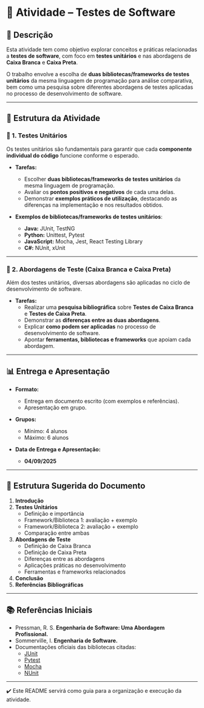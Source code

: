 # 📘 Atividade – Testes de Software

## 📌 Descrição
Esta atividade tem como objetivo explorar conceitos e práticas relacionadas a **testes de software**, com foco em **testes unitários** e nas abordagens de **Caixa Branca** e **Caixa Preta**.  

O trabalho envolve a escolha de **duas bibliotecas/frameworks de testes unitários** da mesma linguagem de programação para análise comparativa, bem como uma pesquisa sobre diferentes abordagens de testes aplicadas no processo de desenvolvimento de software.  

---

## 📝 Estrutura da Atividade

### 🔹 1. Testes Unitários
Os testes unitários são fundamentais para garantir que cada **componente individual do código** funcione conforme o esperado.  

- **Tarefas:**
  - Escolher **duas bibliotecas/frameworks de testes unitários** da mesma linguagem de programação.  
  - Avaliar os **pontos positivos e negativos** de cada uma delas.  
  - Demonstrar **exemplos práticos de utilização**, destacando as diferenças na implementação e nos resultados obtidos.  

- **Exemplos de bibliotecas/frameworks de testes unitários**:  
  - **Java:** JUnit, TestNG  
  - **Python:** Unittest, Pytest  
  - **JavaScript:** Mocha, Jest, React Testing Library  
  - **C#:** NUnit, xUnit  

---

### 🔹 2. Abordagens de Teste (Caixa Branca e Caixa Preta)
Além dos testes unitários, diversas abordagens são aplicadas no ciclo de desenvolvimento de software.  

- **Tarefas:**
  - Realizar uma **pesquisa bibliográfica** sobre **Testes de Caixa Branca** e **Testes de Caixa Preta**.  
  - Demonstrar as **diferenças entre as duas abordagens**.  
  - Explicar **como podem ser aplicadas** no processo de desenvolvimento de software.  
  - Apontar **ferramentas, bibliotecas e frameworks** que apoiam cada abordagem.  

---

## 📊 Entrega e Apresentação
- **Formato:**  
  - Entrega em documento escrito (com exemplos e referências).  
  - Apresentação em grupo.  

- **Grupos:**  
  - Mínimo: 4 alunos  
  - Máximo: 6 alunos  

- **Data de Entrega e Apresentação:**  
  - **04/09/2025**  

---

## 📂 Estrutura Sugerida do Documento
1. **Introdução**
2. **Testes Unitários**
   - Definição e importância  
   - Framework/Biblioteca 1: avaliação + exemplo  
   - Framework/Biblioteca 2: avaliação + exemplo  
   - Comparação entre ambas  
3. **Abordagens de Teste**
   - Definição de Caixa Branca  
   - Definição de Caixa Preta  
   - Diferenças entre as abordagens  
   - Aplicações práticas no desenvolvimento  
   - Ferramentas e frameworks relacionados  
4. **Conclusão**
5. **Referências Bibliográficas**

---

## 📚 Referências Iniciais
- Pressman, R. S. **Engenharia de Software: Uma Abordagem Profissional.**  
- Sommerville, I. **Engenharia de Software.**  
- Documentações oficiais das bibliotecas citadas:  
  - [JUnit](https://junit.org/)  
  - [Pytest](https://docs.pytest.org/)  
  - [Mocha](https://mochajs.org/)  
  - [NUnit](https://nunit.org/)  

---

✔️ Este README servirá como guia para a organização e execução da atividade.
